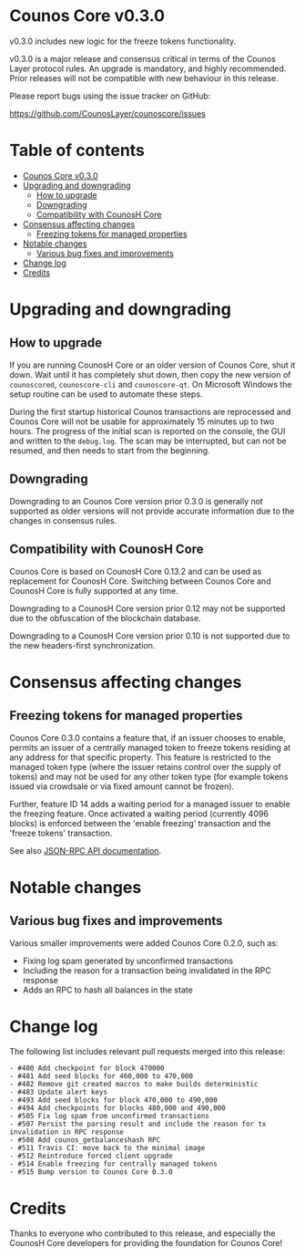 Counos Core v0.3.0
===================

v0.3.0 includes new logic for the freeze tokens functionality.

v0.3.0 is a major release and consensus critical in terms of the Counos Layer protocol rules.  An upgrade is mandatory, and highly recommended.  Prior releases will not be compatible with new behaviour in this release.

Please report bugs using the issue tracker on GitHub:

  https://github.com/CounosLayer/counoscore/issues

Table of contents
=================

- [Counos Core v0.3.0](#counos-core-v030)
- [Upgrading and downgrading](#upgrading-and-downgrading)
  - [How to upgrade](#how-to-upgrade)
  - [Downgrading](#downgrading)
  - [Compatibility with CounosH Core](#compatibility-with-counosh-core)
- [Consensus affecting changes](#consensus-affecting-changes)
    - [Freezing tokens for managed properties](#freezing-tokens-for-managed-properties)
- [Notable changes](#notable-changes)
  - [Various bug fixes and improvements](#various-bug-fixes-and-improvements)
- [Change log](#change-log)
- [Credits](#credits)

Upgrading and downgrading
=========================

How to upgrade
--------------

If you are running CounosH Core or an older version of Counos Core, shut it down. Wait until it has completely shut down, then copy the new version of `counoscored`, `counoscore-cli` and `counoscore-qt`. On Microsoft Windows the setup routine can be used to automate these steps.

During the first startup historical Counos transactions are reprocessed and Counos Core will not be usable for approximately 15 minutes up to two hours. The progress of the initial scan is reported on the console, the GUI and written to the `debug.log`. The scan may be interrupted, but can not be resumed, and then needs to start from the beginning.

Downgrading
-----------

Downgrading to an Counos Core version prior 0.3.0 is generally not supported as older versions will not provide accurate information due to the changes in consensus rules.

Compatibility with CounosH Core
-------------------------------

Counos Core is based on CounosH Core 0.13.2 and can be used as replacement for CounosH Core. Switching between Counos Core and CounosH Core is fully supported at any time.

Downgrading to a CounosH Core version prior 0.12 may not be supported due to the obfuscation of the blockchain database.

Downgrading to a CounosH Core version prior 0.10 is not supported due to the new headers-first synchronization.

Consensus affecting changes
===========================

Freezing tokens for managed properties
--------------------------------------

Counos Core 0.3.0 contains a feature that, if an issuer chooses to enable, permits an issuer of a centrally managed token to freeze tokens residing at any address for that specific property.  This feature is restricted to the managed token type (where the issuer retains control over the supply of tokens) and may not be used for any other token type (for example tokens issued via crowdsale or via fixed amount cannot be frozen).

Further, feature ID 14 adds a waiting period for a managed issuer to enable the freezing feature.  Once activated a waiting period (currently 4096 blocks) is enforced between the 'enable freezing' transaction and the 'freeze tokens' transaction.

See also [JSON-RPC API documentation](https://github.com/CounosLayer/counoscore/blob/master/src/counoscore/doc/rpc-api.md).

Notable changes
===============

Various bug fixes and improvements
----------------------------------

Various smaller improvements were added Counos Core 0.2.0, such as:

- Fixing log spam generated by unconfirmed transactions
- Including the reason for a transaction being invalidated in the RPC response
- Adds an RPC to hash all balances in the state

Change log
==========

The following list includes relevant pull requests merged into this release:
```
- #480 Add checkpoint for block 470000
- #481 Add seed blocks for 460,000 to 470,000
- #482 Remove git created macros to make builds deterministic
- #483 Update alert keys
- #493 Add seed blocks for block 470,000 to 490,000
- #494 Add checkpoints for blocks 480,000 and 490,000
- #505 Fix log spam from unconfirmed transactions
- #507 Persist the parsing result and include the reason for tx invalidation in RPC response
- #508 Add counos_getbalanceshash RPC
- #511 Travis CI: move back to the minimal image
- #512 Reintroduce forced client upgrade
- #514 Enable freezing for centrally managed tokens
- #515 Bump version to Counos Core 0.3.0
```

Credits
=======

Thanks to everyone who contributed to this release, and especially the CounosH Core developers for providing the foundation for Counos Core!
